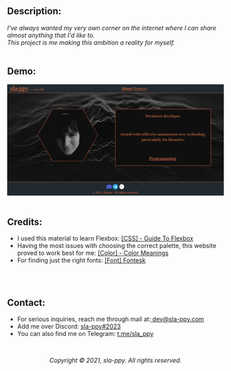 ## Description:
*I've always wanted my very own corner on the internet where I can share almost anything that I'd like to.<br>
This project is me making this ambition a reality for myself.*
<br>
<br>


## Demo:
<img src="assets/demo/demo.png" alt="nodemo.png">
<br>
<br>


## Credits:
* I used this material to learn Flexbox: <a href="https://css-tricks.com/snippets/css/a-guide-to-flexbox/">[CSS] - Guide To Flexbox</a>
* Having the most issues with choosing the correct palette, this website proved to work best for me: <a href="https://www.canva.com/colors/color-meanings/">[Color] - Color Meanings</a>
* For finding just the right fonts: <a href="https://fontesk.com/">[Font] Fontesk</a>
<br>
<br>


## Contact:
* For serious inquiries, reach me through mail at:<a href="mailto:dev@sla-ppy.com"> dev@sla-ppy.com</a><br>
* Add me over Discord: <a href="https://discord.com/users/545219738398097408">sla-ppy#2023</a><br>
* You can also find me on Telegram: <a href="https://t.me/sla_ppy">t.me/sla_ppy</a><br>
<br>


<p align="center">
<em>Copyright © 2021, sla-ppy. All rights reserved.</em>
</p>
